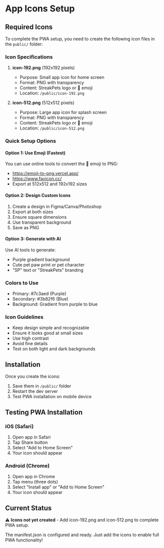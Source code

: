 # App Icons Setup

## Required Icons

To complete the PWA setup, you need to create the following icon files in the `public/` folder:

### Icon Specifications

1. **icon-192.png** (192x192 pixels)
   - Purpose: Small app icon for home screen
   - Format: PNG with transparency
   - Content: StreakPets logo or 🐾 emoji
   - Location: `/public/icon-192.png`

2. **icon-512.png** (512x512 pixels)
   - Purpose: Large app icon for splash screen
   - Format: PNG with transparency
   - Content: StreakPets logo or 🐾 emoji
   - Location: `/public/icon-512.png`

### Quick Setup Options

#### Option 1: Use Emoji (Fastest)
You can use online tools to convert the 🐾 emoji to PNG:
- https://emoji-to-png.vercel.app/
- https://www.favicon.cc/
- Export at 512x512 and 192x192 sizes

#### Option 2: Design Custom Icons
1. Create a design in Figma/Canva/Photoshop
2. Export at both sizes
3. Ensure square dimensions
4. Use transparent background
5. Save as PNG

#### Option 3: Generate with AI
Use AI tools to generate:
- Purple gradient background
- Cute pet paw print or pet character
- "SP" text or "StreakPets" branding

### Colors to Use
- Primary: #7c3aed (Purple)
- Secondary: #3b82f6 (Blue)
- Background: Gradient from purple to blue

### Icon Guidelines
- Keep design simple and recognizable
- Ensure it looks good at small sizes
- Use high contrast
- Avoid fine details
- Test on both light and dark backgrounds

## Installation

Once you create the icons:
1. Save them in `/public/` folder
2. Restart the dev server
3. Test PWA installation on mobile device

## Testing PWA Installation

### iOS (Safari)
1. Open app in Safari
2. Tap Share button
3. Select "Add to Home Screen"
4. Your icon should appear

### Android (Chrome)
1. Open app in Chrome
2. Tap menu (three dots)
3. Select "Install app" or "Add to Home Screen"
4. Your icon should appear

## Current Status
⚠️ **Icons not yet created** - Add icon-192.png and icon-512.png to complete PWA setup.

The manifest.json is configured and ready. Just add the icons to enable full PWA functionality!
